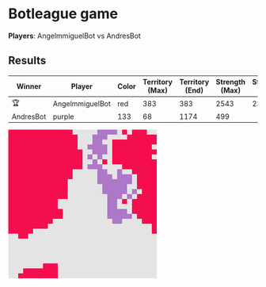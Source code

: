 # Botleague game
**Players**: AngelmmiguelBot vs AndresBot

## Results
Winner | Player | Color | Territory (Max) | Territory (End) | Strength (Max) | Strength (End)
--- | --- | --- | --- | --- | --- | ---
🏆 | AngelmmiguelBot | red | 383 | 383 | 2543 | 2352
 | AndresBot | purple | 133 | 68 | 1174 | 499

![Map at the last frame](./images/game-1488299908.png)